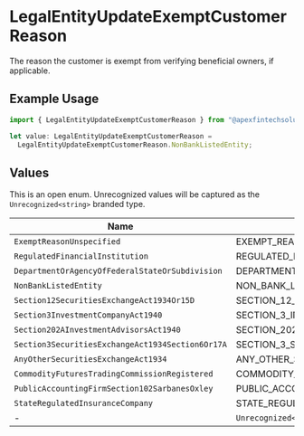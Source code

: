 # LegalEntityUpdateExemptCustomerReason

The reason the customer is exempt from verifying beneficial owners, if applicable.

## Example Usage

```typescript
import { LegalEntityUpdateExemptCustomerReason } from "@apexfintechsolutions/ascend-sdk/models/components";

let value: LegalEntityUpdateExemptCustomerReason =
  LegalEntityUpdateExemptCustomerReason.NonBankListedEntity;
```

## Values

This is an open enum. Unrecognized values will be captured as the `Unrecognized<string>` branded type.

| Name                                                    | Value                                                   |
| ------------------------------------------------------- | ------------------------------------------------------- |
| `ExemptReasonUnspecified`                               | EXEMPT_REASON_UNSPECIFIED                               |
| `RegulatedFinancialInstitution`                         | REGULATED_FINANCIAL_INSTITUTION                         |
| `DepartmentOrAgencyOfFederalStateOrSubdivision`         | DEPARTMENT_OR_AGENCY_OF_FEDERAL_STATE_OR_SUBDIVISION    |
| `NonBankListedEntity`                                   | NON_BANK_LISTED_ENTITY                                  |
| `Section12SecuritiesExchangeAct1934Or15D`               | SECTION_12_SECURITIES_EXCHANGE_ACT_1934_OR_15D          |
| `Section3InvestmentCompanyAct1940`                      | SECTION_3_INVESTMENT_COMPANY_ACT_1940                   |
| `Section202AInvestmentAdvisorsAct1940`                  | SECTION_202A_INVESTMENT_ADVISORS_ACT_1940               |
| `Section3SecuritiesExchangeAct1934Section6Or17A`        | SECTION_3_SECURITIES_EXCHANGE_ACT_1934_SECTION_6_OR_17A |
| `AnyOtherSecuritiesExchangeAct1934`                     | ANY_OTHER_SECURITIES_EXCHANGE_ACT_1934                  |
| `CommodityFuturesTradingCommissionRegistered`           | COMMODITY_FUTURES_TRADING_COMMISSION_REGISTERED         |
| `PublicAccountingFirmSection102SarbanesOxley`           | PUBLIC_ACCOUNTING_FIRM_SECTION_102_SARBANES_OXLEY       |
| `StateRegulatedInsuranceCompany`                        | STATE_REGULATED_INSURANCE_COMPANY                       |
| -                                                       | `Unrecognized<string>`                                  |